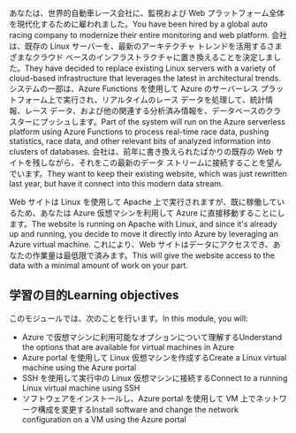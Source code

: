 <span data-ttu-id="db077-101">あなたは、世界的自動車レース会社に、監視および Web プラットフォーム全体を現代化するために雇われました。</span><span class="sxs-lookup"><span data-stu-id="db077-101">You have been hired by a global auto racing company to modernize their entire monitoring and web platform.</span></span> <span data-ttu-id="db077-102">会社は、既存の Linux サーバーを、最新のアーキテクチャ トレンドを活用するさまざまなクラウド ベースのインフラストラクチャに置き換えることを決定しました。</span><span class="sxs-lookup"><span data-stu-id="db077-102">They have decided to replace existing Linux servers with a variety of cloud-based infrastructure that leverages the latest in architectural trends.</span></span> <span data-ttu-id="db077-103">システムの一部は、Azure Functions を使用して Azure のサーバーレス プラットフォーム上で実行され、リアルタイムのレース データを処理して、統計情報、レース データ、および他の関連する分析済み情報を、データベースのクラスターにプッシュします。</span><span class="sxs-lookup"><span data-stu-id="db077-103">Part of the system will run on the Azure serverless platform using Azure Functions to process real-time race data, pushing statistics, race data, and other relevant bits of analyzed information into clusters of databases.</span></span> <span data-ttu-id="db077-104">会社は、前年に書き換えられたばかりの既存の Web サイトを残しながら、それをこの最新のデータ ストリームに接続することを望んでいます。</span><span class="sxs-lookup"><span data-stu-id="db077-104">They want to keep their existing website, which was just rewritten last year, but have it connect into this modern data stream.</span></span>

<span data-ttu-id="db077-105">Web サイトは Linux を使用して Apache 上で実行されますが、既に稼働しているため、あなたは Azure 仮想マシンを利用して Azure に直接移動することにします。</span><span class="sxs-lookup"><span data-stu-id="db077-105">The website is running on Apache with Linux, and since it's already up and running, you decide to move it directly into Azure by leveraging an Azure virtual machine.</span></span> <span data-ttu-id="db077-106">これにより、Web サイトはデータにアクセスでき、あなたの作業量は最低限で済みます。</span><span class="sxs-lookup"><span data-stu-id="db077-106">This will give the website access to the data with a minimal amount of work on your part.</span></span>

## <a name="learning-objectives"></a><span data-ttu-id="db077-107">学習の目的</span><span class="sxs-lookup"><span data-stu-id="db077-107">Learning objectives</span></span>

<span data-ttu-id="db077-108">このモジュールでは、次のことを行います。</span><span class="sxs-lookup"><span data-stu-id="db077-108">In this module, you will:</span></span>

- <span data-ttu-id="db077-109">Azure で仮想マシンに利用可能なオプションについて理解する</span><span class="sxs-lookup"><span data-stu-id="db077-109">Understand the options that are available for virtual machines in Azure</span></span>
- <span data-ttu-id="db077-110">Azure portal を使用して Linux 仮想マシンを作成する</span><span class="sxs-lookup"><span data-stu-id="db077-110">Create a Linux virtual machine using the Azure portal</span></span>
- <span data-ttu-id="db077-111">SSH を使用して実行中の Linux 仮想マシンに接続する</span><span class="sxs-lookup"><span data-stu-id="db077-111">Connect to a running Linux virtual machine using SSH</span></span>
- <span data-ttu-id="db077-112">ソフトウェアをインストールし、Azure portal を使用して VM 上でネットワーク構成を変更する</span><span class="sxs-lookup"><span data-stu-id="db077-112">Install software and change the network configuration on a VM using the Azure portal</span></span>